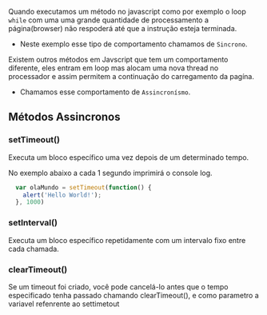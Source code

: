 Quando executamos um método no javascript como por exemplo o loop `while` com uma uma grande quantidade de processamento a página(browser) não respoderá até que a instrução esteja terminada. 

- Neste exemplo esse tipo de comportamento chamamos de `Sincrono`.

Existem outros métodos em Javscript que tem um comportamento diferente, eles entram em loop mas  alocam uma nova thread no processador e assim permitem a continuação do carregamento da pagína.

- Chamamos esse comportamento de `Assincronísmo`.

## Métodos Assincronos

### setTimeout()
Executa um bloco específico uma vez depois de um determinado tempo.

No exemplo abaixo a cada 1 segundo imprimirá o console log.
```javascript
  var olaMundo = setTimeout(function() {
    alert('Hello World!');
  }, 1000)
```

### setInterval()
Executa um bloco específico repetidamente com um intervalo fixo entre cada chamada.


### clearTimeout()
Se um timeout foi criado, você pode cancelá-lo antes que o tempo especificado tenha passado chamando clearTimeout(), e como parametro a variavel refenrente ao settimetout